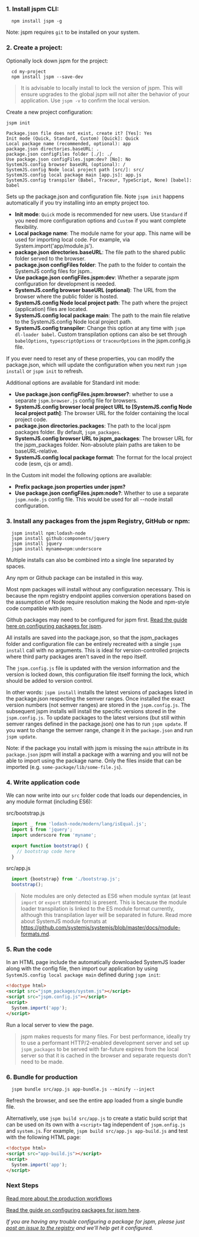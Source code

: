 ### 1. Install jspm CLI:

  ```
    npm install jspm -g
  ```

Note: jspm requires `git` to be installed on your system.

### 2. Create a project:

Optionally lock down jspm for the project:

  ```
    cd my-project
    npm install jspm --save-dev
  ```

> It is advisable to locally install to lock the version of jspm.
This will ensure upgrades to the global jspm will not alter the behavior of your application.
Use `jspm -v` to confirm the local version.

Create a new project configuration:

  ```
  jspm init

Package.json file does not exist, create it? [Yes]: Yes
Init mode (Quick, Standard, Custom) [Quick]: Quick
Local package name (recommended, optional): app
package.json directories.baseURL: .
package.json configFiles folder [./]: ./
Use package.json configFiles.jspm:dev? [No]: No
SystemJS.config browser baseURL (optional): /
SystemJS.config Node local project path [src/]: src/
SystemJS.config local package main [app.js]: app.js
SystemJS.config transpiler (Babel, Traceur, TypeScript, None) [babel]: babel

```

  Sets up the package.json and configuration file.
  Note `jspm init` happens automatically if you try installing into an empty project too.

* **Init mode**: `Quick` mode is recommended for new users. Use `Standard` if you need more configuration options and `Custom` if you want complete flexibility.
* **Local package name**: The module name for your app. This name will be used for importing local code. For example, via System.import('app/module.js').
* **package.json directories.baseURL**: The file path to the shared public folder served to the browser.
* **package.json configFiles folder**: The path to the folder to contain the SystemJS config files for jspm..
* **Use package.json configFiles.jspm:dev**: Whether a separate jspm configuration for development is needed.
* **SystemJS.config browser baseURL (optional)**: The URL from the browser where the public folder is hosted.
* **SystemJS.config Node local project path**: The path where the project (application) files are located.
* **SystemJS.config local package main**: The path to the main file relative to the SystemJS.config Node local project path.
* **SystemJS.config transpiler**: Change this option at any time with `jspm dl-loader babel`. Custom transpilation options can also be set through `babelOptions`, `typescriptOptions` or `traceurOptions` in the jspm.config.js file.

If you ever need to reset any of these properties, you can modify the package.json, which will update the configuration when you next run `jspm install` or `jspm init` to refresh.

Additional options are available for Standard init mode:

* **Use package.json configFiles.jspm:browser?**: whether to use a separate `jspm.browser.js` config file for browsers.
* **SystemJS.config browser local project URL to [SystemJS.config Node local project path]**: The browser URL for the folder containing the local project code.
* **package.json directories.packages**: The path to the local jspm packages folder. By default, `jspm_packages`.
* **SystemJS.config browser URL to jspm_packages**: The browser URL for the jspm_packages folder. Non-absolute plain paths are taken to be baseURL-relative.
* **SystemJS.config local package format**: The format for the local project code (esm, cjs or amd).

In the Custom init model the following options are available:

* **Prefix package.json properties under jspm?**
* **Use package.json configFiles.jspm:node?**: Whether to use a separate `jspm.node.js` config file. This would be used for all --node install configuration.

### 3. Install any packages from the jspm Registry, GitHub or npm:

  ```
    jspm install npm:lodash-node
    jspm install github:components/jquery
    jspm install jquery
    jspm install myname=npm:underscore
  ```

  Multiple installs can also be combined into a single line separated by spaces.

  Any npm or Github package can be installed in this way.

  Most npm packages will install without any configuration necessary.
  This is because the npm registry endpoint applies conversion operations based on the assumption of
  Node require resolution making the Node and npm-style code compatible with jspm.

Github packages may need to be configured for jspm first.
[Read the guide here on configuring packages for jspm](https://github.com/jspm/registry/wiki/Configuring-Packages-for-jspm).

  All installs are saved into the package.json, so that the jspm_packages folder and
  configuration file can be entirely recreated with a single `jspm install` call with no arguments.
  This is ideal for version-controlled projects where third party packages aren't saved in the repo itself.

  The `jspm.config.js` file is updated with the version information and the version is locked down,
  this configuration file itself forming the lock, which should be added to version control.

  In other words: `jspm install` installs the latest versions of packages listed in the package.json respecting the semver ranges. Once installed the exact version numbers (not semver ranges) are stored in the `jspm.config.js`. The subsequent jspm installs will install the specific versions stored in the `jspm.config.js`. To update packages to the latest versions (but still within semver ranges defined in the package.json) one has to run `jspm update`. If you want to change the semver range, change it in the `package.json` and run `jspm update`.

  Note: if the package you install with jspm is missing the `main` attribute in its `package.json` jspm will install a package with a warning and you will not be able to import using the package name. Only the files inside that can be imported (e.g. `some-package/lib/some-file.js`).

### 4. Write application code

We can now write into our `src` folder code that loads our dependencies, in any module format (including ES6):

  src/bootstrap.js
  ```javascript
    import _ from 'lodash-node/modern/lang/isEqual.js';
    import $ from 'jquery';
    import underscore from 'myname';

    export function bootstrap() {
      // bootstrap code here
    }
  ```

  src/app.js
  ```javascript
    import {bootstrap} from './bootstrap.js';
    bootstrap();
  ```

> Note modules are only detected as ES6 when module syntax (at least `import` or `export` statements) is present. This is because the module loader transpilation is linked to the ES module format currently, although this transpilation layer will be separated in future. Read more about SystemJS module formats at https://github.com/systemjs/systemjs/blob/master/docs/module-formats.md.

### 5. Run the code

In an HTML page include the automatically downloaded SystemJS loader along with the config file, then import our application by using `SystemJS.config local package main` defined during `jspm init`:

  ```html
  <!doctype html>
  <script src="jspm_packages/system.js"></script>
  <script src="jspm.config.js"></script>
  <script>
    System.import('app');
  </script>
  ```

Run a local server to view the page.

> jspm makes requests for many files. For best performance, ideally try to use a performant HTTP/2-enabled development server
  and set up `jspm_packages` to be served with far-future expires from the local server so that it is cached in the browser
  and separate requests don't need to be made.

### 6. Bundle for production

```
  jspm bundle src/app.js app-bundle.js --minify --inject
```

Refresh the browser, and see the entire app loaded from a single bundle file.

Alternatively, use `jspm build src/app.js` to create a static build script that can be used on its own with a `<script>` tag independent of `jspm.onfig.js` and `system.js`. For example, `jspm build src/app.js app-build.js` and test with the following HTML page:

  ```html
  <!doctype html>
  <script src="app-build.js"></script>
  <script>
    System.import('app');
  </script>
  ```

### Next Steps

[Read more about the production workflows](production-workflows.md)

[Read the guide on configuring packages for jspm here](https://github.com/jspm/registry/wiki/Configuring-Packages-for-jspm).

_If you are having any trouble configuring a package for jspm, please just [post an issue to the registry](https://github.com/jspm/registry/) and we'll help get it configured._
